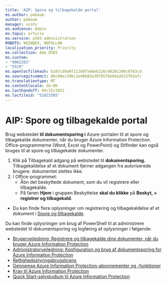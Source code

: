 ```yaml
---
title: 'AIP: Spore og tilbagekalde portal'
ms.author: pebaum
author: pebaum
manager: scotv
ms.audience: Admin
ms.topic: article
ms.service: o365-administration
ROBOTS: NOINDEX, NOFOLLOW
localization_priority: Priority
ms.collection: Adm_O365
ms.custom:
- "9002281"
- "5519"
ms.openlocfilehash: b187cd9a0f11168f54deb226c4828c280c0763cd
ms.sourcegitcommit: 8bc60ec34bc1e40685e3976576e04a2623f63a7c
ms.translationtype: MT
ms.contentlocale: da-DK
ms.lasthandoff: 04/15/2021
ms.locfileid: "51821585"
---
```

# <a name="aip-track-and-revoke-portal"></a>AIP: Spore og tilbagekalde portal

Brug webstedet **til dokumentsporing i** Azure-portalen til at spore og tilbagekalde dokumenter, når du bruger Azure Information Protection. Office-programmerne (Word, Excel og PowerPoint) og Stifinder kan også bruges til at spore og tilbagekalde dokumenter.

1. Klik på Tilbagekald adgang på webstedet til **dokumentsporing.** Tilbagekaldelse af et dokument fjerner adgangen fra autoriserede brugere. dokumentet slettes ikke.
2. I Office-programmet:
    - Åbn det beskyttede dokument, som du vil registrere eller tilbagekalde.
    - På fanen **Hjem** i gruppen Beskyttelse **skal du klikke** på **Beskyt, > registrer og tilbagekald**.

- Du kan finde flere oplysninger om registrering og tilbagekaldelse af et dokument i [Spore og tilbagekalde](https://docs.microsoft.com/azure/information-protection/rms-client/client-track-revoke).

Du kan finde oplysninger om brug af PowerShell til at administrere webstedet til dokumentsporing og logføring af oplysninger i følgende:
- [Brugervejledning: Registrere og tilbagekalde dine dokumenter, når du bruger Azure Information Protection](https://docs.microsoft.com/azure/information-protection/rms-client/client-track-revoke)
- [Administratorvejledning: Konfiguration og brug af dokumentsporing for Azure Information Protection](https://docs.microsoft.com/azure/information-protection/rms-client/client-admin-guide-document-tracking)
- [Rettighedsstyringsbrugslicens](https://docs.microsoft.com/azure/information-protection/configure-usage-rights#rights-management-use-license)
- [Gennemse Azure Information Protection-abonnementer og -funktioner](https://azure.microsoft.com/pricing/details/information-protection)
- [Krav til Azure Information Protection](https://docs.microsoft.com/azure/information-protection/get-started/requirements)
- [Quick Start-selvstudium til Azure Information Protection](https://docs.microsoft.com/azure/information-protection/get-started/infoprotect-quick-start-tutorial)
